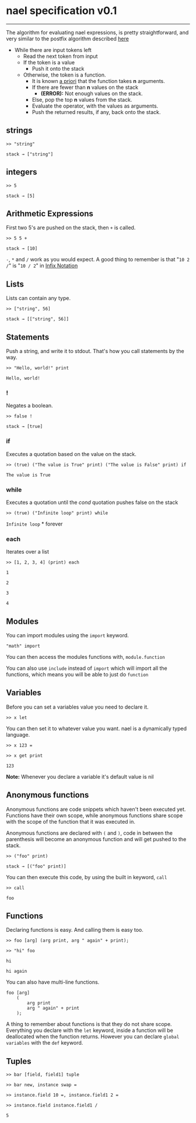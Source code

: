nael specification v0.1
=======================
---
The algorithm for evaluating nael expressions, is pretty straightforward, and very similar to the postfix algorithm described [here](http://en.wikipedia.org/wiki/Reverse_Polish_notation#Postfix_algorithm "here")

* While there are input tokens left
  * Read the next token from input
  * If the token is a value
    * Push it onto the stack
  * Otherwise, the token is a function.
    * It is known [a priori](http://www.google.com/search?client=ubuntu&channel=fs&q=define%3A+a+priori&ie=utf-8&oe=utf-8) that the function takes **n** arguments.
    * If there are fewer than **n** values on the stack
      * **(ERROR):** Not enough values on the stack.
    * Else, pop the top **n** values from the stack.
    * Evaluate the operator, with the values as arguments.
    * Push the returned results, if any, back onto the stack.

## strings ##
`>> "string"`

`stack → ["string"]`

## integers ##
`>> 5`

`stack → [5]`

## Arithmetic Expressions ##
First two 5's are pushed on the stack, then `+` is called.

`>> 5 5 +`

`stack → [10]`

`-`, `*` and `/` work as you would expect. A good thing to remember is that "`10 2 /`" is "`10 / 2`" in [Infix Notation](http://en.wikipedia.org/wiki/Infix_notation "Infix Notation") 

## Lists ##
Lists can contain any type.

`>> ["string", 56]`

`stack → [["string", 56]]`


## Statements ##
Push a string, and write it to stdout. That's how you call statements by the way.

`>> "Hello, world!" print`

`Hello, world!`

### ! ###
Negates a boolean.

`>> false !`

`stack → [true]`

### if ###
Executes a quotation based on the value on the stack.

`>> (true) ("The value is True" print) ("The value is False" print) if`

`The value is True`

### while ###
Executes a quotation until the *cond* quotation pushes false on the stack

`>> (true) ("Infinite loop" print) while`

`Infinite loop` * forever

### each ###
Iterates over a list

`>> [1, 2, 3, 4] (print) each`

`1`

`2`

`3`

`4`

## Modules ##
You can import modules using the `import` keyword.

`"math" import`

You can then access the modules functions with, `module.function`

You can also use `include` instead of `import` which will import all the functions, which means you will be able to just do `function`

## Variables ##
Before you can set a variables value you need to declare it.

`>> x let`

You can then set it to whatever value you want. nael is a dynamically typed language.

`>> x 123 =`

`>> x get print`

`123`

**Note:** Whenever you declare a variable it's default value is nil

## Anonymous functions ##
Anonymous functions are code snippets which haven't been executed yet.
Functions have their own scope, while anonymous functions share scope with the scope of the function that it was executed in.

Anonymous functions are declared with `(` and `)`, code in between the parenthesis will become an anonymous function and will get pushed to the stack.

`>> ("foo" print)`

`stack → [("foo" print)]`

You can then execute this code, by using the built in keyword, `call`

`>> call`

`foo`

## Functions ##
Declaring functions is easy. And calling them is easy too.

`>> foo [arg] (arg print, arg " again" + print);`

`>> "hi" foo`

`hi`

`hi again`

You can also have multi-line functions.

    foo [arg]
        (
            arg print
            arg " again" + print
        );

A thing to remember about functions is that they do not share scope. Everything you declare with the `let` keyword, inside a function will be deallocated when the function returns. However you can declare `global variables` with the `def` keyword.

## Tuples ##

`>> bar [field, field1] tuple`

`>> bar new, instance swap =`

`>> instance.field 10 =, instance.field1 2 =`

`>> instance.field instance.field1 /`

`5`